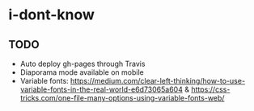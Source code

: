 # i-dont-know

## TODO

* Auto deploy gh-pages through Travis
* Diaporama mode available on mobile
* Variable fonts: https://medium.com/clear-left-thinking/how-to-use-variable-fonts-in-the-real-world-e6d73065a604 & https://css-tricks.com/one-file-many-options-using-variable-fonts-web/
